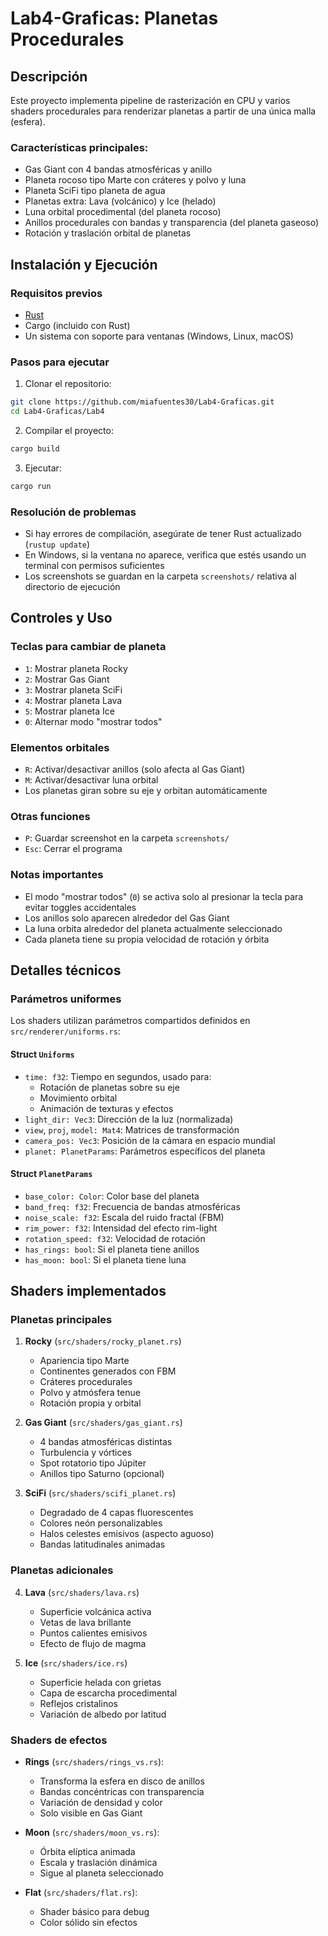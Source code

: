 # Lab4-Graficas: Planetas Procedurales

## Descripción

Este proyecto implementa pipeline de rasterización en CPU y varios
shaders procedurales para renderizar planetas a partir de una única malla (esfera).

### Características principales:
- Gas Giant con 4 bandas atmosféricas y anillo
- Planeta rocoso tipo Marte con cráteres y polvo y luna
- Planeta SciFi tipo planeta de agua
- Planetas extra: Lava (volcánico) y Ice (helado)
- Luna orbital procedimental (del planeta rocoso)
- Anillos procedurales con bandas y transparencia (del planeta gaseoso)
- Rotación y traslación orbital de planetas

## Instalación y Ejecución

### Requisitos previos
- [Rust](https://www.rust-lang.org/tools/install)
- Cargo (incluido con Rust)
- Un sistema con soporte para ventanas (Windows, Linux, macOS)

### Pasos para ejecutar
1. Clonar el repositorio:
```bash
git clone https://github.com/miafuentes30/Lab4-Graficas.git
cd Lab4-Graficas/Lab4
```

2. Compilar el proyecto:
```bash
cargo build
```

3. Ejecutar:
```bash
cargo run
```

### Resolución de problemas
- Si hay errores de compilación, asegúrate de tener Rust actualizado (`rustup update`)
- En Windows, si la ventana no aparece, verifica que estés usando un terminal con permisos suficientes
- Los screenshots se guardan en la carpeta `screenshots/` relativa al directorio de ejecución

## Controles y Uso

### Teclas para cambiar de planeta
- `1`: Mostrar planeta Rocky 
- `2`: Mostrar Gas Giant 
- `3`: Mostrar planeta SciFi 
- `4`: Mostrar planeta Lava 
- `5`: Mostrar planeta Ice 
- `0`: Alternar modo "mostrar todos" 

### Elementos orbitales
- `R`: Activar/desactivar anillos (solo afecta al Gas Giant)
- `M`: Activar/desactivar luna orbital
- Los planetas giran sobre su eje y orbitan automáticamente

### Otras funciones
- `P`: Guardar screenshot en la carpeta `screenshots/`
- `Esc`: Cerrar el programa

### Notas importantes
- El modo "mostrar todos" (`0`) se activa solo al presionar la tecla para evitar toggles accidentales
- Los anillos solo aparecen alrededor del Gas Giant 
- La luna orbita alrededor del planeta actualmente seleccionado
- Cada planeta tiene su propia velocidad de rotación y órbita

## Detalles técnicos

### Parámetros uniformes
Los shaders utilizan parámetros compartidos definidos en `src/renderer/uniforms.rs`:

#### Struct `Uniforms`
- `time: f32`: Tiempo en segundos, usado para:
  - Rotación de planetas sobre su eje
  - Movimiento orbital
  - Animación de texturas y efectos
- `light_dir: Vec3`: Dirección de la luz (normalizada)
- `view`, `proj`, `model: Mat4`: Matrices de transformación
- `camera_pos: Vec3`: Posición de la cámara en espacio mundial
- `planet: PlanetParams`: Parámetros específicos del planeta

#### Struct `PlanetParams`
- `base_color: Color`: Color base del planeta
- `band_freq: f32`: Frecuencia de bandas atmosféricas
- `noise_scale: f32`: Escala del ruido fractal (FBM)
- `rim_power: f32`: Intensidad del efecto rim-light
- `rotation_speed: f32`: Velocidad de rotación
- `has_rings: bool`: Si el planeta tiene anillos
- `has_moon: bool`: Si el planeta tiene luna


## Shaders implementados

### Planetas principales
1. **Rocky** (`src/shaders/rocky_planet.rs`)
   - Apariencia tipo Marte
   - Continentes generados con FBM
   - Cráteres procedurales
   - Polvo y atmósfera tenue
   - Rotación propia y orbital

2. **Gas Giant** (`src/shaders/gas_giant.rs`)
   - 4 bandas atmosféricas distintas
   - Turbulencia y vórtices
   - Spot rotatorio tipo Júpiter
   - Anillos tipo Saturno (opcional)

3. **SciFi** (`src/shaders/scifi_planet.rs`)
   - Degradado de 4 capas fluorescentes
   - Colores neón personalizables 
   - Halos celestes emisivos (aspecto aguoso)
   - Bandas latitudinales animadas

### Planetas adicionales
4. **Lava** (`src/shaders/lava.rs`)
   - Superficie volcánica activa
   - Vetas de lava brillante
   - Puntos calientes emisivos
   - Efecto de flujo de magma

5. **Ice** (`src/shaders/ice.rs`)
   - Superficie helada con grietas
   - Capa de escarcha procedimental
   - Reflejos cristalinos
   - Variación de albedo por latitud

### Shaders de efectos
- **Rings** (`src/shaders/rings_vs.rs`): 
  - Transforma la esfera en disco de anillos
  - Bandas concéntricas con transparencia
  - Variación de densidad y color
  - Solo visible en Gas Giant

- **Moon** (`src/shaders/moon_vs.rs`):
  - Órbita elíptica animada
  - Escala y traslación dinámica
  - Sigue al planeta seleccionado

- **Flat** (`src/shaders/flat.rs`):
  - Shader básico para debug
  - Color sólido sin efectos
